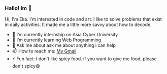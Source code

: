 ### Hallo! Im 👋

Hi, I'm Eka. I'm interested in code and art. I like to solve problems that exist in daily activities. It made me a little more savvy about how to decode.


- 🔭 I’m currently internship on Asia Cyber University 
- 🌱 I’m currently learning Web Programming
- 💬 Ask me about ask me about anything i can help
- 📫 How to reach me: <a href="mailto:retnoekayanti15@gmail.com"> My Gmail </a>
- ⚡ Fun fact: I don't like spicy food. if you want to give me food, please don't spicy😄

